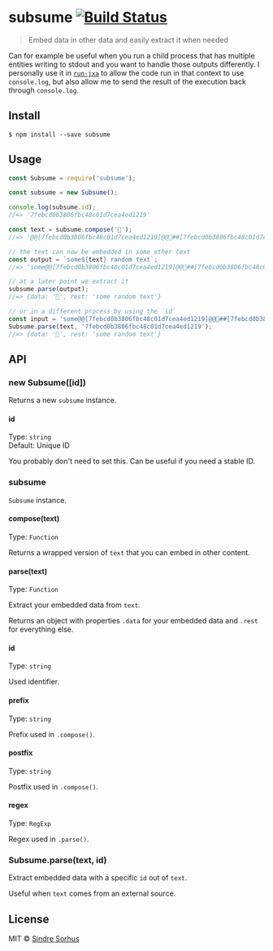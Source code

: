 # subsume [![Build Status](https://travis-ci.org/sindresorhus/subsume.svg?branch=master)](https://travis-ci.org/sindresorhus/subsume)

> Embed data in other data and easily extract it when needed

Can for example be useful when you run a child process that has multiple entities writing to stdout and you want to handle those outputs differently. I personally use it in [`run-jxa`](https://github.com/sindresorhus/run-jxa) to allow the code run in that context to use `console.log`, but also allow me to send the result of the execution back through `console.log`.


## Install

```
$ npm install --save subsume
```


## Usage

```js
const Subsume = require('subsume');

const subsume = new Subsume();

console.log(subsume.id);
//=> '7febcd0b3806fbc48c01d7cea4ed1219'

const text = subsume.compose('🦄');
//=> '@@[7febcd0b3806fbc48c01d7cea4ed1219]@@🦄##[7febcd0b3806fbc48c01d7cea4ed1219]##'

// the text can now be embedded in some other text
const output = `some${text} random text`;
//=> 'some@@[7febcd0b3806fbc48c01d7cea4ed1219]@@🦄##[7febcd0b3806fbc48c01d7cea4ed1219]## random text'

// at a later point we extract it
subsume.parse(output);
//=> {data: '🦄', rest: 'some random text'}

// or in a different process by using the `id`
const input = 'some@@[7febcd0b3806fbc48c01d7cea4ed1219]@@🦄##[7febcd0b3806fbc48c01d7cea4ed1219]## random text';
Subsume.parse(text, '7febcd0b3806fbc48c01d7cea4ed1219');
//=> {data: '🦄', rest: 'some random text'}
```


## API

### new Subsume([id])

Returns a new `subsume` instance.

#### id

Type: `string`<br>
Default: Unique ID

You probably don't need to set this. Can be useful if you need a stable ID.

### subsume

`Subsume` instance.

#### compose(text)

Type: `Function`

Returns a wrapped version of `text` that you can embed in other content.

#### parse(text)

Type: `Function`

Extract your embedded data from `text`.

Returns an object with properties `.data` for your embedded data and `.rest` for everything else.

#### id

Type: `string`

Used identifier.

#### prefix

Type: `string`

Prefix used in `.compose()`.

#### postfix

Type: `string`

Postfix used in `.compose()`.

#### regex

Type: `RegExp`

Regex used in `.parse()`.

### Subsume.parse(text, id)

Extract embedded data with a specific `id` out of `text`.

Useful when `text` comes from an external source.


## License

MIT © [Sindre Sorhus](https://sindresorhus.com)
